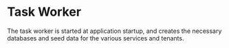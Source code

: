 # Task Worker

The task worker is started at application startup, and creates the necessary databases and seed data
for the various services and tenants.
